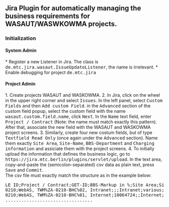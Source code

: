 <h2>Jira Plugin for automatically managing the business requirements for WASAUT/WASWKOWMA projects.</h2>

<h3>Initialization</h3>

<h4>System Admin</h4>
* Register a new Listener in Jira. The class is <tt>de.mtc.jira.wasaut.IssueUpdateListener</tt>, the name is irrelevant.
* Enable debugging for project <tt>de.mtc.jira</tt> 

<h4>Project Admin</h4>
1. Create projects WASAUT and WASKOWMA.
2. In Jira, click on the wheel in the upper right corner and select <tt>Issues</tt>. In the left panel, 
select <tt>Custom Fields</tt> and then <tt>Add custom Field</tt>. in the <tt>Advanced</tt> section of the custom field 
popup, select the custom field 
with the name <tt>wasaut.custom.field.name</tt>, click <tt>Next</tt>. In the <tt>Name</tt> text field, enter <tt>Project / Contract</tt> 
(Note: the name must match exactly this pattern). After that, associate the new field with the WASAUT and WASKOWMA project screens.
3. Similarly, create four new costum fields, but of type <tt>Textfield Read Only</tt> (once again under the <tt>Advanced</tt> section). 
Name them exactly <tt>Site Area</tt>, <tt>Site-Name</tt>, <tt>BBS-Department</tt> and <tt>Charging information</tt> and assiciate 
them with the project screens.
4. To initially upload the information that defines the business logic, go to 
<tt>https://jira.mtc.berlin/plugins/servlet/upload</tt>. 
In the text area, copy-and-paste the (semicolon-separated) csv data as plain text, press <tt>Save</tt> and <tt>Commit</tt>. 
<br>
The csv file must exactly match the structure as in the example below:

<pre>
LE ID;Project / Contract;GET-ID;BBS-Markup in %;Site Area;Site-Name;BBS-Department;Charging information;Region;Created By;Modified By;Item Type;Path
0210;WebAS, TWM%ZA-0210-BHC%02, Intranet;;;Intranet;various;WebCM;TWM#ZA-0210-BHC#02;EMEA (ohne DE);Marcel Knoll;Marcel Knoll;Element;sites/000185/WebAgency/Lists/BBS Contracts
0210;WebAS, TWM%ZA-0210-BHC%01, Internet;10064724;;Internet;various;WebCM;TWM#ZA-0210-BHC#01;EMEA (ohne DE);Marcel Knoll;Marcel Knoll;Element;sites/000185/WebAgency/Lists/BBS Contracts
.................................
</pre>






